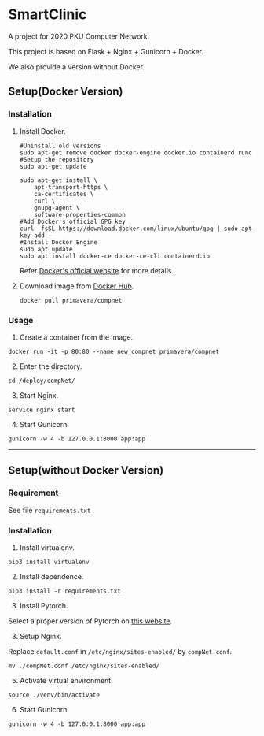 # SmartClinic

A project for 2020 PKU Computer Network.

This project is based on Flask + Nginx + Gunicorn + Docker.  

We also provide a version without Docker.

## Setup(Docker Version)

### Installation

1. Install Docker.

   ~~~shell
   #Uninstall old versions
   sudo apt-get remove docker docker-engine docker.io containerd runc
   #Setup the repository
   sudo apt-get update
   
   sudo apt-get install \
       apt-transport-https \
       ca-certificates \
       curl \
       gnupg-agent \
       software-properties-common
   #Add Docker's official GPG key
   curl -fsSL https://download.docker.com/linux/ubuntu/gpg | sudo apt-key add -
   #Install Docker Engine
   sudo apt update
   sudo apt install docker-ce docker-ce-cli containerd.io
   ~~~

   Refer [Docker's official website](https://docs.docker.com/get-docker/) for more details.

2. Download image from  [Docker Hub](https://hub.docker.com/).

   ~~~shell
   docker pull primavera/compnet
   ~~~

### Usage

1. Create a container from the image.

~~~shell
docker run -it -p 80:80 --name new_compnet primavera/compnet
~~~

2. Enter the directory.

~~~shell
cd /deploy/compNet/
~~~

3. Start Nginx.

~~~shell
service nginx start
~~~

4. Start Gunicorn.

~~~shell
gunicorn -w 4 -b 127.0.0.1:8000 app:app
~~~

----

## Setup(without Docker Version)

### Requirement

See file `requirements.txt`

### Installation

1. Install virtualenv.

~~~shell
pip3 install virtualenv
~~~

2. Install dependence.

~~~shell
pip3 install -r requirements.txt
~~~

3. Install Pytorch.

Select a proper version of Pytorch on [this website](https://pytorch.org/get-started/locally/).

3. Setup Nginx.

Replace `default.conf` in `/etc/nginx/sites-enabled/` by `compNet.conf`.

~~~shell
mv ./compNet.conf /etc/nginx/sites-enabled/
~~~

5. Activate virtual environment.

~~~shell
source ./venv/bin/activate
~~~

6. Start Gunicorn.

~~~shell
gunicorn -w 4 -b 127.0.0.1:8000 app:app
~~~



